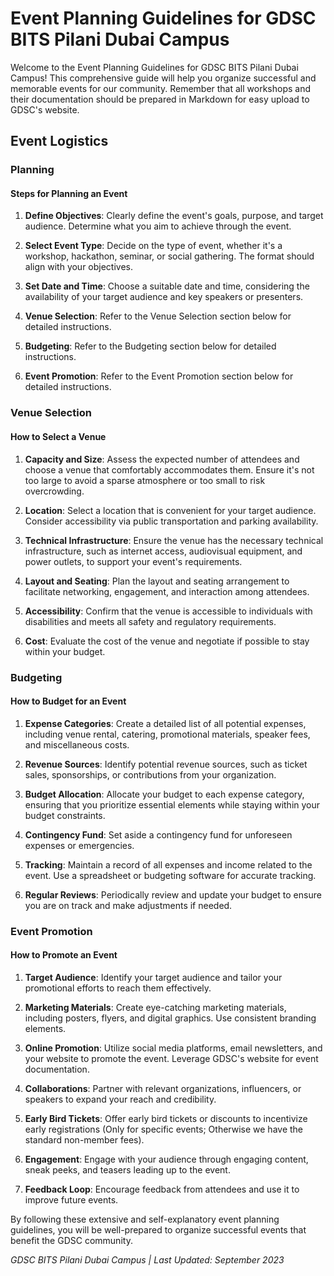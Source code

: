 # Event Planning Guidelines for GDSC BITS Pilani Dubai Campus

Welcome to the Event Planning Guidelines for GDSC BITS Pilani Dubai Campus! This comprehensive guide will help you organize successful and memorable events for our community. Remember that all workshops and their documentation should be prepared in Markdown for easy upload to GDSC's website.

## Event Logistics

### Planning

#### Steps for Planning an Event

1. **Define Objectives**: Clearly define the event's goals, purpose, and target audience. Determine what you aim to achieve through the event.

2. **Select Event Type**: Decide on the type of event, whether it's a workshop, hackathon, seminar, or social gathering. The format should align with your objectives.

3. **Set Date and Time**: Choose a suitable date and time, considering the availability of your target audience and key speakers or presenters.

4. **Venue Selection**: Refer to the Venue Selection section below for detailed instructions.

5. **Budgeting**: Refer to the Budgeting section below for detailed instructions.

6. **Event Promotion**: Refer to the Event Promotion section below for detailed instructions.

### Venue Selection

#### How to Select a Venue

1. **Capacity and Size**: Assess the expected number of attendees and choose a venue that comfortably accommodates them. Ensure it's not too large to avoid a sparse atmosphere or too small to risk overcrowding.

2. **Location**: Select a location that is convenient for your target audience. Consider accessibility via public transportation and parking availability.

3. **Technical Infrastructure**: Ensure the venue has the necessary technical infrastructure, such as internet access, audiovisual equipment, and power outlets, to support your event's requirements.

4. **Layout and Seating**: Plan the layout and seating arrangement to facilitate networking, engagement, and interaction among attendees.

5. **Accessibility**: Confirm that the venue is accessible to individuals with disabilities and meets all safety and regulatory requirements.

6. **Cost**: Evaluate the cost of the venue and negotiate if possible to stay within your budget.

### Budgeting

#### How to Budget for an Event

1. **Expense Categories**: Create a detailed list of all potential expenses, including venue rental, catering, promotional materials, speaker fees, and miscellaneous costs.

2. **Revenue Sources**: Identify potential revenue sources, such as ticket sales, sponsorships, or contributions from your organization.

3. **Budget Allocation**: Allocate your budget to each expense category, ensuring that you prioritize essential elements while staying within your budget constraints.

4. **Contingency Fund**: Set aside a contingency fund for unforeseen expenses or emergencies.

5. **Tracking**: Maintain a record of all expenses and income related to the event. Use a spreadsheet or budgeting software for accurate tracking.

6. **Regular Reviews**: Periodically review and update your budget to ensure you are on track and make adjustments if needed.

### Event Promotion

#### How to Promote an Event

1. **Target Audience**: Identify your target audience and tailor your promotional efforts to reach them effectively.

2. **Marketing Materials**: Create eye-catching marketing materials, including posters, flyers, and digital graphics. Use consistent branding elements.

3. **Online Promotion**: Utilize social media platforms, email newsletters, and your website to promote the event. Leverage GDSC's website for event documentation.

4. **Collaborations**: Partner with relevant organizations, influencers, or speakers to expand your reach and credibility.

5. **Early Bird Tickets**: Offer early bird tickets or discounts to incentivize early registrations (Only for specific events; Otherwise we have the standard non-member fees).

6. **Engagement**: Engage with your audience through engaging content, sneak peeks, and teasers leading up to the event.

7. **Feedback Loop**: Encourage feedback from attendees and use it to improve future events.

By following these extensive and self-explanatory event planning guidelines, you will be well-prepared to organize successful events that benefit the GDSC community.

*GDSC BITS Pilani Dubai Campus | Last Updated: September 2023*
